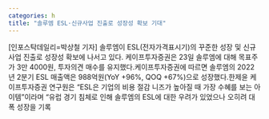 ```yaml
---
categories: h
title: "솔루엠 ESL·신규사업 진출로 성장성 확보 기대"
---
```

[인포스탁데일리=박상철 기자] 솔루엠이 ESL(전자가격표시기)의 꾸준한 성장 및 신규사업 진출로 성장성 확보에 나서고 있다. 케이프투자증권은 23일 솔루엠에 대해 목표주가 3만 4000원, 투자의견 매수를 유지했다.케이프투자증권에 따르면 솔루엠의 2022년 2분기 ESL 매출액은 988억원(YoY +96%, QOQ +67%)으로 성장했다.한제윤 케이프투자증권 연구원은 “ESL은 기업의 비용 절감 니즈가 높아질 때 가장 수혜를 보는 아이템”이라며 “유럽 경기 침체로 인해 솔루엠의 ESL에 대한 우려가 있었으나 오히려 대폭 성장을 기록